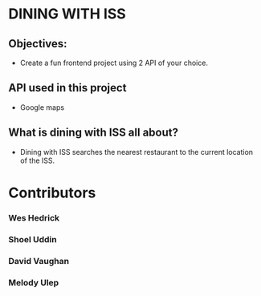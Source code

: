 # DINING WITH ISS

## Objectives:

-   Create a fun frontend project using 2 API of your choice.

## API used in this project

-   Google maps

## What is dining with ISS all about?

-   Dining with ISS searches the nearest restaurant to the current location of the ISS.

# Contributors

### Wes Hedrick

### Shoel Uddin

### David Vaughan

### Melody Ulep
